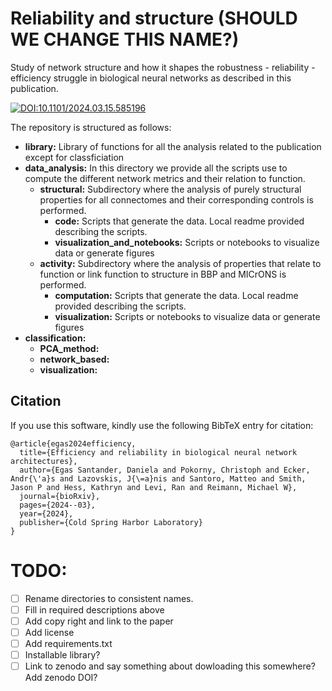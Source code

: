 # Reliability and structure (SHOULD WE CHANGE THIS NAME?)


Study of network structure and how it shapes the robustness - reliability - efficiency struggle in biological neural networks as described in this publication. 

[![DOI:10.1101/2024.03.15.585196](http://img.shields.io/badge/DOI-10.1101/2024.03.15.585196-B31B1B.svg)](https://doi.org/10.1101/2024.03.15.585196)

The repository is structured as follows:
 
- **library:** Library of functions for all the analysis related to the publication except for classficiation
- **data_analysis:** In this directory we provide all the scripts use to compute the different network metrics and their relation to function.
  - **structural:** Subdirectory where the analysis of purely structural properties for all connectomes and their corresponding controls is performed.
      - **code:** Scripts that generate the data.  Local readme provided describing the scripts.
      - **visualization_and_notebooks:** Scripts or notebooks to visualize data or generate figures 
  - **activity:** Subdirectory where the analysis of properties that relate to function or link function to structure in BBP and MICrONS is performed.
      - **computation:** Scripts that generate the data. Local readme provided describing the scripts.
      - **visualization:** Scripts or notebooks to visualize data or generate figures
- **classification:**
  - **PCA_method:**
  - **network_based:**
  - **visualization:**
 

## Citation  
If you use this software, kindly use the following BibTeX entry for citation:

```
@article{egas2024efficiency,
  title={Efficiency and reliability in biological neural network architectures},
  author={Egas Santander, Daniela and Pokorny, Christoph and Ecker, Andr{\'a}s and Lazovskis, J{\=a}nis and Santoro, Matteo and Smith, Jason P and Hess, Kathryn and Levi, Ran and Reimann, Michael W},
  journal={bioRxiv},
  pages={2024--03},
  year={2024},
  publisher={Cold Spring Harbor Laboratory}
}
```

# TODO:
- [ ] Rename directories to consistent names.
- [ ] Fill in required descriptions above
- [ ] Add copy right and link to the paper
- [ ] Add license
- [ ] Add requirements.txt
- [ ] Installable library?
- [ ] Link to zenodo and say something about dowloading this somewhere? Add zenodo DOI?
